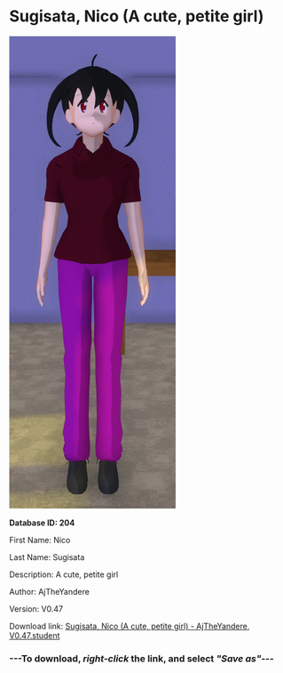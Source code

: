 # Sugisata, Nico (A cute, petite girl)

<img src="https://raw.githubusercontent.com/Arbiter1223/Daigaku-Gurashi-Custom-Students/master/Students/Files/Sugisata%2C%20Nico%20(A%20cute%2C%20petite%20girl).png" title="Sugisata, Nico (A cute, petite girl) - AjTheYandere, V0.47">

**Database ID: 204**

First Name: Nico

Last Name: Sugisata

Description: A cute, petite girl

Author: AjTheYandere

Version: V0.47

Download link: <a href="https://raw.githubusercontent.com/Arbiter1223/Daigaku-Gurashi-Custom-Students/master/Students/Files/Sugisata%2C%20Nico%20(A%20cute%2C%20petite%20girl)%20-%20AjTheYandere%2C%20V0.47.student">Sugisata, Nico (A cute, petite girl) - AjTheYandere, V0.47.student</a>

### ---**To download, _right-click_ the link, and select _"Save as"_**---
